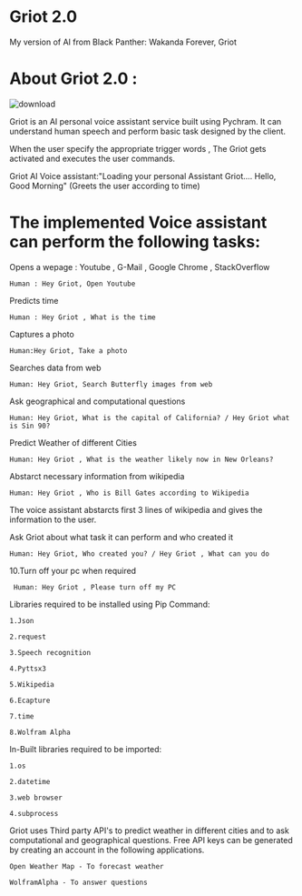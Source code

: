 # Griot 2.0
 My version of AI from Black Panther: Wakanda Forever, Griot
 
# About Griot 2.0 :

![download](https://user-images.githubusercontent.com/64157481/209423032-33e18d0f-3d2b-49cb-ada1-a46424a6233b.jpg)

Griot is an AI personal voice assistant service built using Pychram. It can understand human speech and perform basic task designed by the client.

When the user specify the appropriate trigger words , The Griot gets activated and executes the user commands.

Griot AI Voice assistant:"Loading your personal Assistant Griot.... Hello, Good Morning" (Greets the user according to time)

# The implemented Voice assistant can perform the following tasks:
Opens a wepage : Youtube , G-Mail , Google Chrome , StackOverflow

 	Human : Hey Griot, Open Youtube
	
Predicts time

 	Human : Hey Griot , What is the time
 
 
Captures a photo

 	Human:Hey Griot, Take a photo
	
Searches data from web

 	Human: Hey Griot, Search Butterfly images from web
	
Ask geographical and computational questions

 	Human: Hey Griot, What is the capital of California? / Hey Griot what is Sin 90?
	
Predict Weather of different Cities

 	Human: Hey Griot , What is the weather likely now in New Orleans?
	
Abstarct necessary information from wikipedia

 	Human: Hey Griot , Who is Bill Gates according to Wikipedia
	
The voice assistant abstarcts first 3 lines of wikipedia and gives the information to the user.

Ask Griot about what task it can perform and who created it

 	Human: Hey Griot, Who created you? / Hey Griot , What can you do
	
10.Turn off your pc when required

	 Human: Hey Griot , Please turn off my PC
	 
Libraries required to be installed using Pip Command:

	1.Json

	2.request

	3.Speech recognition

	4.Pyttsx3

	5.Wikipedia

	6.Ecapture

	7.time

	8.Wolfram Alpha
In-Built libraries required to be imported:

	1.os

	2.datetime
	
	3.web browser

	4.subprocess
Griot uses Third party API's to predict weather in different cities and to ask computational and geographical questions. Free API keys can be generated by creating an account in the following applications.

	Open Weather Map - To forecast weather

	WolframAlpha - To answer questions
